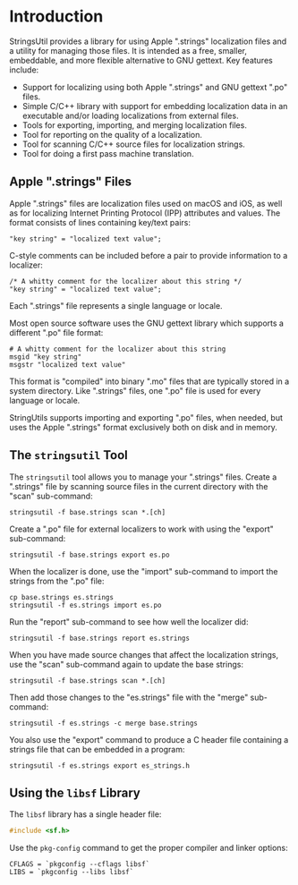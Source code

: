 Introduction
============

StringsUtil provides a library for using Apple ".strings" localization files and
a utility for managing those files.  It is intended as a free, smaller,
embeddable, and more flexible alternative to GNU gettext.  Key features include:

- Support for localizing using both Apple ".strings" and GNU gettext ".po"
  files.
- Simple C/C++ library with support for embedding localization data in an
  executable and/or loading localizations from external files.
- Tools for exporting, importing, and merging localization files.
- Tool for reporting on the quality of a localization.
- Tool for scanning C/C++ source files for localization strings.
- Tool for doing a first pass machine translation.


Apple ".strings" Files
-----------------------

Apple ".strings" files are localization files used on macOS and iOS, as well as
for localizing Internet Printing Protocol (IPP) attributes and values.  The
format consists of lines containing key/text pairs:

    "key string" = "localized text value";

C-style comments can be included before a pair to provide information to a
localizer:

    /* A whitty comment for the localizer about this string */
    "key string" = "localized text value";

Each ".strings" file represents a single language or locale.

Most open source software uses the GNU gettext library which supports a
different ".po" file format:

    # A whitty comment for the localizer about this string
    msgid "key string"
    msgstr "localized text value"

This format is "compiled" into binary ".mo" files that are typically stored in
a system directory.  Like ".strings" files, one ".po" file is used for every
language or locale.

StringUtils supports importing and exporting ".po" files, when needed, but uses
the Apple ".strings" format exclusively both on disk and in memory.


The `stringsutil` Tool
----------------------

The `stringsutil` tool allows you to manage your ".strings" files.  Create a
".strings" file by scanning source files in the current directory with the
"scan" sub-command:

    stringsutil -f base.strings scan *.[ch]

Create a ".po" file for external localizers to work with using the "export"
sub-command:

    stringsutil -f base.strings export es.po

When the localizer is done, use the "import" sub-command to import the strings
from the ".po" file:

    cp base.strings es.strings
    stringsutil -f es.strings import es.po

Run the "report" sub-command to see how well the localizer did:

    stringsutil -f base.strings report es.strings

When you have made source changes that affect the localization strings, use the
"scan" sub-command again to update the base strings:

    stringsutil -f base.strings scan *.[ch]

Then add those changes to the "es.strings" file with the "merge" sub-command:

    stringsutil -f es.strings -c merge base.strings

You also use the "export" command to produce a C header file containing a
strings file that can be embedded in a program:

    stringsutil -f es.strings export es_strings.h


Using the `libsf` Library
-------------------------

The `libsf` library has a single header file:

```c
#include <sf.h>
```

Use the `pkg-config` command to get the proper compiler and linker options:

```
CFLAGS = `pkgconfig --cflags libsf`
LIBS = `pkgconfig --libs libsf`
```
